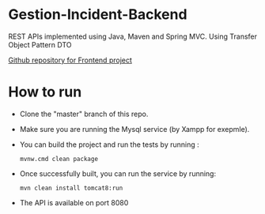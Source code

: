 # Gestion-Incident-Backend
REST APIs implemented using Java, Maven and Spring MVC. 
Using Transfer Object Pattern DTO

[Github repository for Frontend project](https://github.com/BADRKAC/Gestion-Incident-FrontEnd)

# How to run
- Clone the "master" branch of this repo.

- Make sure you are running the Mysql service (by Xampp for exepmle).

- You can build the project and run the tests by running :

   ``
     mvnw.cmd clean package
   ``

- Once successfully built, you can run the service by running: 

  ``
    mvn clean install tomcat8:run
  ``

- The API is available on port 8080
